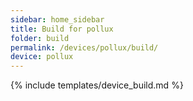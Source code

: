 ```yaml
---
sidebar: home_sidebar
title: Build for pollux
folder: build
permalink: /devices/pollux/build/
device: pollux
---
```

{% include templates/device_build.md %}
